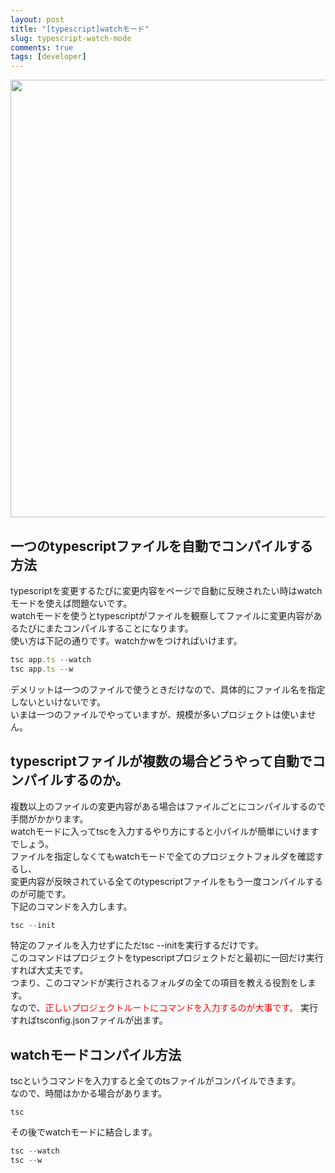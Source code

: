 ```yaml
---
layout: post
title: "[typescript]watchモード"
slug: typescript-watch-mode
comments: true
tags: [developer]
---
```

<img src="https://drive.google.com/uc?export=view&id=1u7BSBIt1dMa6djlVbF-VmF72fTZ1X3TL"  width="700">

## 一つのtypescriptファイルを自動でコンパイルする方法
typescriptを変更するたびに変更内容をページで自動に反映されたい時はwatchモードを使えば問題ないです。  
watchモードを使うとtypescriptがファイルを観察してファイルに変更内容があるたびにまたコンパイルすることになります。  
使い方は下記の通りです。watchかwをつければいけます。  
```typescript
tsc app.ts --watch
tsc app.ts --w
```
デメリットは一つのファイルで使うときだけなので、具体的にファイル名を指定しないといけないです。  
いまは一つのファイルでやっていますが、規模が多いプロジェクトは使いません。  

## typescriptファイルが複数の場合どうやって自動でコンパイルするのか。
複数以上のファイルの変更内容がある場合はファイルごとにコンパイルするので手間がかかります。  
watchモードに入ってtscを入力するやり方にすると小パイルが簡単にいけますでしょう。  
ファイルを指定しなくてもwatchモードで全てのプロジェクトフォルダを確認するし、  
変更内容が反映されている全てのtypescriptファイルをもう一度コンパイルするのが可能です。  
下記のコマンドを入力します。  
```typescript
tsc --init
```
特定のファイルを入力せずにただtsc --initを実行するだけです。  
このコマンドはプロジェクトをtypescriptプロジェクトだと最初に一回だけ実行すれば大丈夫です。  
つまり、このコマンドが実行されるフォルダの全ての項目を教える役割をします。  
なので、<span style="color:red">正しいプロジェクトルートにコマンドを入力するのが大事です。</span>
実行すればtsconfig.jsonファイルが出ます。  

## watchモードコンパイル方法
tscというコマンドを入力すると全てのtsファイルがコンパイルできます。  
なので、時間はかかる場合があります。  
```shell
tsc
```
その後でwatchモードに結合します。  
```typescript
tsc --watch
tsc --w
```